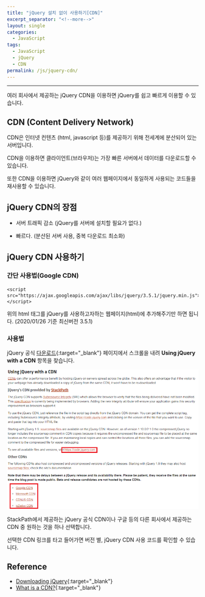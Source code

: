 ```yaml
---
title: "jQuery 설치 없이 사용하기[CDN]"
excerpt_separator: "<!--more-->"
layout: single
categories:
  - JavaScript
tags:
  - JavaScript
  - jQuery
  - CDN
permalink: /js/jquery-cdn/
---
```

---
여러 회사에서 제공하는 jQuery CDN을 이용하면 jQuery를 쉽고 빠르게 이용할 수 있습니다.

## CDN (Content Delivery Network)

CDN은 인터넷 컨텐츠 (html, javascript 등)를 제공하기 위해 전세계에 분산되어 있는 서버입니다.

CDN을 이용하면 클라이언트(브라우저)는 가장 빠른 서버에서 데이터를 다운로드할 수 있습니다.

또한 CDN을 이용하면 jQuery와 같이 여러 웹페이지에서 동일하게 사용되는 코드들을 재사용할 수 있습니다.

<!--more-->

## jQuery CDN의 장점

  * 서버 트래픽 감소 (jQuery를 서버에 설치할 필요가 없다.)

  * 빠르다. (분산된 서버 사용, 중복 다운로드 최소화)

## jQuery CDN 사용하기

### 간단 사용법(Google CDN)
```
<script src="https://ajax.googleapis.com/ajax/libs/jquery/3.5.1/jquery.min.js"></script>
```
위의 html 태그를 jQuery를 사용하고자하는 웹페이지(html)에 추가해주기만 하면 됩니다. (2020/01/26 기준 최신버전 3.5.1)

### 사용법

jQuery 공식 [다운로드](https://jquery.com/download/){:target="_blank"} 페이지에서 스크롤을 내려 **Using jQuery with a CDN** 항목을 찾습니다.

![jquery](/assets/post-images/jquerycdn0.png)

StackPath에서 제공하는 jQuery 공식 CDN이나 구글 등의 다른 회사에서 제공하는 CDN 중 원하는 것을 하나 선택합니다.

선택한 CDN 링크를 타고 들어가면 버전 별, jQuery CDN 사용 코드를 확인할 수 있습니다.

## Reference
* [Downloading jQuery](https://jquery.com/download/){:target="_blank"}
* [What is a CDN?](https://www.cloudflare.com/learning/cdn/what-is-a-cdn/){:target="_blank"}